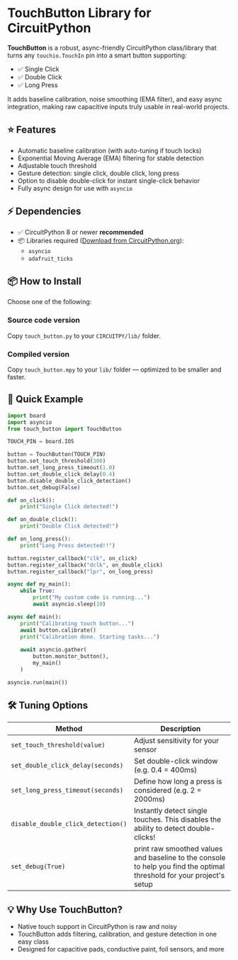 # TouchButton Library for CircuitPython

**TouchButton** is a robust, async-friendly CircuitPython class/library that turns any `touchio.TouchIn` pin into a smart button supporting:

- ✅ Single Click  
- ✅ Double Click  
- ✅ Long Press  

It adds baseline calibration, noise smoothing (EMA filter), and easy async integration, making raw capacitive inputs truly usable in real-world projects.

## ⭐️ Features

- Automatic baseline calibration (with auto-tuning if touch locks)  
- Exponential Moving Average (EMA) filtering for stable detection  
- Adjustable touch threshold  
- Gesture detection: single click, double click, long press  
- Option to disable double-click for instant single-click behavior  
- Fully async design for use with `asyncio`

## ⚡️ Dependencies

- ✅ CircuitPython 8 or newer **recommended**  
- 📦 Libraries required ([Download from CircuitPython.org](https://circuitpython.org/libraries)):
  - `asyncio`
  - `adafruit_ticks`

## 📦 How to Install

Choose one of the following:

### Source code version  
Copy `touch_button.py` to your `CIRCUITPY/lib/` folder.

### Compiled version  
Copy `touch_button.mpy` to your `lib/` folder — optimized to be smaller and faster.

## 🧩 Quick Example

```python
import board
import asyncio
from touch_button import TouchButton

TOUCH_PIN = board.IO5

button = TouchButton(TOUCH_PIN)
button.set_touch_threshold(300)
button.set_long_press_timeout(1.0)
button.set_double_click_delay(0.4)
button.disable_double_click_detection()
button.set_debug(False)

def on_click():
    print("Single Click detected!")

def on_double_click():
    print("Double Click detected!")

def on_long_press():
    print("Long Press detected!!")

button.register_callback("clk", on_click)
button.register_callback("dclk", on_double_click)
button.register_callback("lpr", on_long_press)

async def my_main():
    while True:
        print("My custom code is running...")
        await asyncio.sleep(10)

async def main():
    print("Calibrating touch button...")
    await button.calibrate()
    print("Calibration done. Starting tasks...")
    
    await asyncio.gather(
        button.monitor_button(),
        my_main()
    )

asyncio.run(main())
```

## 🛠️ Tuning Options

| Method                           | Description |
|----------------------------------|-------------|
| `set_touch_threshold(value)`     | Adjust sensitivity for your sensor |
| `set_double_click_delay(seconds)`| Set double-click window (e.g. 0.4 = 400ms) |
| `set_long_press_timeout(seconds)`| Define how long a press is considered (e.g. 2 = 2000ms) |
| `disable_double_click_detection()`| Instantly detect single touches. This disables the ability to detect double-clicks! |
| `set_debug(True)`                | print raw smoothed values and baseline to the console to help you find the optimal threshold for your project's setup |

## 💡 Why Use TouchButton?

- Native touch support in CircuitPython is raw and noisy  
- TouchButton adds filtering, calibration, and gesture detection in one easy class  
- Designed for capacitive pads, conductive paint, foil sensors, and more  

